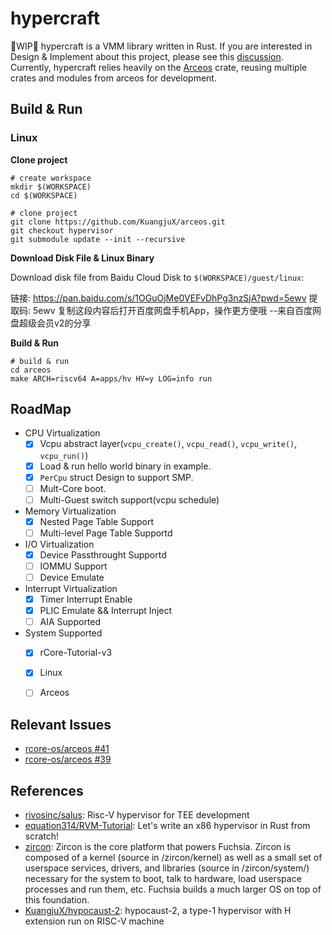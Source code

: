 # hypercraft
🚧WIP🚧 hypercraft is a VMM library written in Rust. If you are interested in Design & Implement about this project, please see this [discussion](https://github.com/orgs/rcore-os/discussions/13). Currently, hypercraft relies heavily on the [Arceos](https://github.com/rcore-os/arceos) crate, reusing multiple crates and modules from arceos for development.

## Build & Run

### Linux
**Clone project**
```
# create workspace
mkdir $(WORKSPACE)
cd $(WORKSPACE)

# clone project
git clone https://github.com/KuangjuX/arceos.git
git checkout hypervisor
git submodule update --init --recursive
```

**Download Disk File & Linux Binary**  

Download disk file from Baidu Cloud Disk to `$(WORKSPACE)/guest/linux`:

链接: https://pan.baidu.com/s/1OGuOjMe0VEFvDhPg3nzSjA?pwd=5ewv 提取码: 5ewv 复制这段内容后打开百度网盘手机App，操作更方便哦 
--来自百度网盘超级会员v2的分享

**Build & Run**
```
# build & run
cd arceos
make ARCH=riscv64 A=apps/hv HV=y LOG=info run
```

## RoadMap
- CPU Virtualization
    - [x] Vcpu abstract layer(`vcpu_create()`, `vcpu_read()`, `vcpu_write()`, `vcpu_run()`)
    - [x] Load & run hello world binary in example.
    - [x] `PerCpu` struct Design to support SMP.
    - [ ] Mult-Core boot.
    - [ ] Multi-Guest switch support(vcpu schedule)
- Memory Virtualization
    - [x] Nested Page Table Support
    - [ ] Multi-level Page Table Supportd
- I/O Virtualization
    - [x] Device Passthrought Supportd
    - [ ] IOMMU Support
    - [ ] Device Emulate
- Interrupt Virtualization
    - [x] Timer Interrupt Enable
    - [x] PLIC Emulate && Interrupt Inject
    - [ ] AIA Supported
- System Supported
    - [x] rCore-Tutorial-v3
    - [x] Linux
    - [ ] Arceos


## Relevant Issues

- [rcore-os/arceos #41](https://github.com/rcore-os/arceos/issues/41)
- [rcore-os/arceos #39](https://github.com/rcore-os/arceos/issues/39)

## References
- [rivosinc/salus](https://github.com/rivosinc/salus): Risc-V hypervisor for TEE development
- [equation314/RVM-Tutorial](https://github.com/equation314/RVM-Tutorial): Let's write an x86 hypervisor in Rust from scratch!
- [zircon](https://fuchsia.dev/fuchsia-src/concepts/kernel): Zircon is the core platform that powers Fuchsia. Zircon is composed of a kernel (source in /zircon/kernel) as well as a small set of userspace services, drivers, and libraries (source in /zircon/system/) necessary for the system to boot, talk to hardware, load userspace processes and run them, etc. Fuchsia builds a much larger OS on top of this foundation.
- [KuangjuX/hypocaust-2](https://github.com/KuangjuX/hypocaust-2): hypocaust-2, a type-1 hypervisor with H extension run on RISC-V machine


